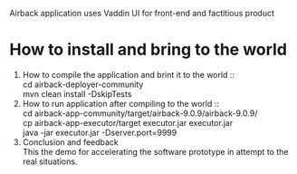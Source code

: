 Airback application uses Vaddin UI for front-end and factitious product 
# How to install and bring to the world</br>
1) How to compile the application and brint it to the world :: </br>
cd airback-deployer-community</br>
mvn clean install -DskipTests</br>
2) How to run application after compiling to the world ::</br>
cd airback-app-community/target/airback-9.0.9/airback-9.0.9/</br>
cp airback-app-executor/target executor.jar executor.jar</br>
java -jar executor.jar -Dserver.port=9999
3) Conclusion and feedback<br>
This the demo for accelerating the software prototype in attempt to the real situations.
